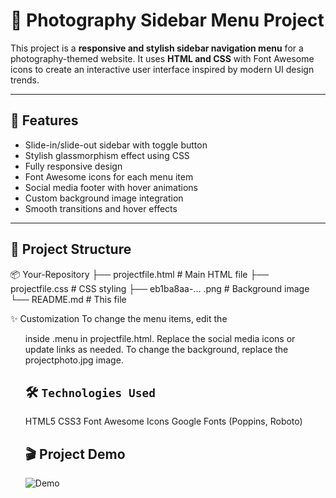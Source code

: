 # 📸 Photography Sidebar Menu Project

This project is a **responsive and stylish sidebar navigation menu** for a photography-themed website. It uses **HTML and CSS** with Font Awesome icons to create an interactive user interface inspired by modern UI design trends.

---
## 🚀 Features

- Slide-in/slide-out sidebar with toggle button
- Stylish glassmorphism effect using CSS
- Fully responsive design
- Font Awesome icons for each menu item
- Social media footer with hover animations
- Custom background image integration
- Smooth transitions and hover effects
---

## 📁 Project Structure


📦 Your-Repository
├── projectfile.html        # Main HTML file
├── projectfile.css         # CSS styling
├── eb1ba8aa-... .png       # Background image
└── README.md               # This file

✨ Customization
To change the menu items, edit the <ul> inside .menu in projectfile.html.
Replace the social media icons or update links as needed.
To change the background, replace the projectphoto.jpg image.


## 🛠️ `Technologies Used`
HTML5
CSS3
Font Awesome Icons
Google Fonts (Poppins, Roboto)

## 🎬 Project Demo

![Demo](https://github.com/Ashish-Navale/frontend-sidebar-menu-project/blob/main/sidebar_demo.gif?raw=true)






